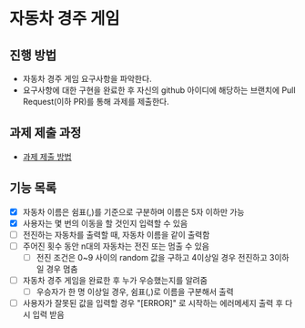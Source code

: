 # 자동차 경주 게임
## 진행 방법
* 자동차 경주 게임 요구사항을 파악한다.
* 요구사항에 대한 구현을 완료한 후 자신의 github 아이디에 해당하는 브랜치에 Pull Request(이하 PR)를 통해 과제를 제출한다.

## 과제 제출 과정
* [과제 제출 방법](https://github.com/next-step/nextstep-docs/tree/master/precourse)

## 기능 목록
- [x] 자동차 이름은 쉼표(,)를 기준으로 구분하며 이름은 5자 이하만 가능
- [x] 사용자는 몇 번의 이동을 할 것인지 입력할 수 있음
- [ ] 전진하는 자동차를 출력할 때, 자동차 이름을 같이 출력함
- [ ] 주어진 횟수 동안 n대의 자동차는 전진 또는 멈출 수 있음
  - [ ] 전진 조건은 0~9 사이의 random 값을 구하고 4이상일 경우 전진하고 3이하일 경우 멈춤
- [ ] 자동차 경주 게임을 완료한 후 누가 우승했는지를 알려줌
  - [ ] 우승자가 한 명 이상일 경우, 쉼표(,)로 이름을 구분해서 출력
- [ ] 사용자가 잘못된 값을 입력할 경우 "[ERROR]" 로 시작하는 에러메세지 출력 후 다시 입력 받음
